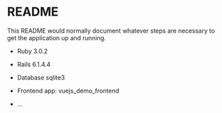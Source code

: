 # README

This README would normally document whatever steps are necessary to get the
application up and running.

* Ruby 3.0.2

* Rails 6.1.4.4

* Database sqlite3

* Frontend app: vuejs_demo_frontend

* ...
